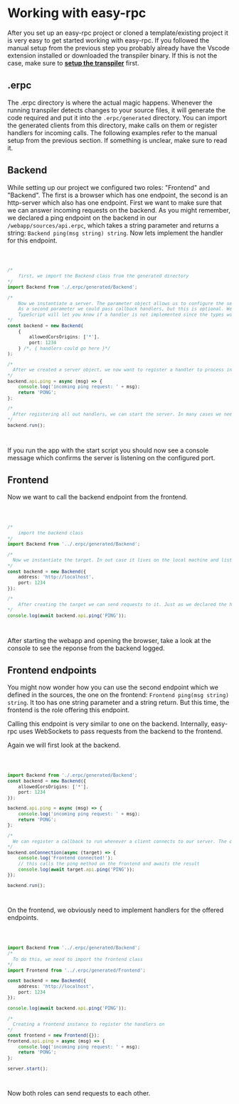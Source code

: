 <script>
    import Code from '$lib/Code.svelte';
</script>

# Working with easy-rpc

After you set up an easy-rpc project or cloned a template/existing project it is very easy to get started working with easy-rpc.
If you followed the manual setup from the previous step you probably already have the Vscode extension installed or downloaded the transpiler binary. If this is not the case, make sure to **[setup the transpiler](/easy-rpc-docs/2🛠%EF%B8%8F%20Getting%20started/1Setup#vscode-extension)** first.

## .erpc

The .erpc directory is where the actual magic happens. Whenever the running transpiler detects changes to your source files, it will generate the code required and put it into the `.erpc/generated` directory. You can import the generated clients from this directory, make calls on them or register handlers for incoming calls. The following examples refer to the manual setup from the previous section. If something is unclear, make sure to read it.

## Backend

While setting up our project we configured two roles: "Frontend" and "Backend". The first is a browser which has one endpoint, the second is an http-server which also has one endpoint. First we want to make sure that we can answer incoming requests on the backend. As you might remember, we declared a ping endpoint on the backend in our `/webapp/sources/api.erpc`, which takes a string parameter and returns a string: `Backend ping(msg string) string`. Now lets implement the handler for this endpoint.

<Code filename="/webapp/backend/main.ts">

```ts
/*
    first, we import the Backend class from the generated directory
*/
import Backend from './.erpc/generated/Backend';

/*
    Now we instantiate a server. The parameter object allows us to configure the server. Depending on the role the configuration options might differ.
    As a second parameter we could pass callback handlers, but this is optional. We will set the handlers later. Passing them as a parameter on creation has an advantage tough:
    TypeScript will let you know if a handler is not implemented since the types wont match. If this is important to you, you can decide to pass the handlers on creation.
*/
const backend = new Backend(
	{
		allowedCorsOrigins: ['*'],
		port: 1234
	} /*, { handlers could go here }*/
);

/*
  After we created a server object, we now want to register a handler to process incoming requests. Since we defined the endpoint in api.erpc it will live at the .api namespace on out backend object.
*/
backend.api.ping = async (msg) => {
	console.log('incoming ping request: ' + msg);
	return 'PONG';
};

/*
  After registering all out handlers, we can start the server. In many cases we need an async wrapper for top-level awaits.
*/
backend.run();
```

</Code>

If you run the app with the start script you should now see a console message which confirms the server is listening on the configured port.

## Frontend

Now we want to call the backend endpoint from the frontend.

<Code filename="/webapp/frontend/src/main.ts">

```ts
/*
    import the backend class
*/
import Backend from '../.erpc/generated/Backend';

/*
  Now we instantiate the target. In out case it lives on the local machine and listens to the 1234 port, which we configured earlier in the backend code.
*/
const backend = new Backend({
	address: 'http://localhost',
	port: 1234
});

/*
    After creating the target we can send requests to it. Just as we declared the handler on the backend object, now we call it on the backend object and await the response.
*/
console.log(await backend.api.ping('PING'));
```

</Code>

After starting the webapp and opening the browser, take a look at the console to see the reponse from the backend logged.

## Frontend endpoints

You might now wonder how you can use the second endpoint which we defined in the sources, the one on the frontend: `Frontend ping(msg string) string`. It too has one string parameter and a string return. But this time, the frontend is the role offering this endpoint.

Calling this endpoint is very similar to one on the backend. Internally, easy-rpc uses WebSockets to pass requests from the backend to the frontend.

Again we will first look at the backend.

<Code filename="/webapp/backend/main.ts">

```ts
import Backend from './.erpc/generated/Backend';
const backend = new Backend({
	allowedCorsOrigins: ['*'],
	port: 1234
});

backend.api.ping = async (msg) => {
	console.log('incoming ping request: ' + msg);
	return 'PONG';
};

/*
  We can register a callback to run whenever a client connects to our server. The callback gets the browser as a parameter, so you can perform calls on the target.
*/
backend.onConnection(async (target) => {
	console.log('Frontend connected!');
	// this calls the ping method on the frontend and awaits the result
	console.log(await target.api.ping('PING'));
});

backend.run();
```

</Code>

On the frontend, we obviously need to implement handlers for the offered endpoints.

<Code filename="/webapp/frontend/src/main.ts">

```ts
import Backend from '../.erpc/generated/Backend';
/*
  To do this, we need to import the frontend class
*/
import Frontend from '../.erpc/generated/Frontend';

const backend = new Backend({
	address: 'http://localhost',
	port: 1234
});

console.log(await backend.api.ping('PING'));

/*
  Creating a frontend instance to register the handlers on
*/
const frontend = new Frontend({});
frontend.api.ping = async (msg) => {
	console.log('incoming ping request: ' + msg);
	return 'PONG';
};

server.start();
```

</Code>

Now both roles can send requests to each other.